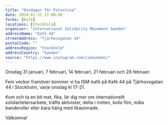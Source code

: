 ```yaml
---
title: "Onsdagar för Palestina"
date: 2024-01-31 17:00:00
forms: [Kafé]
locations: [Stockholm]
organizer: "International Solidarity Movement Sweden"
addressName: "Kafé 44"
streetAddress: "Tjärhovsgatan 44"
postalCode: ""
addressRegion: "Stockholm"
addressCountry: "Sweden"
source: "https://www.instagram.com/ismsweden/"
---
```

Onsdag 31 januari, 7 februari, 14 februari, 21 februari och 28 februari

Fem veckor framöver kommer vi ha ISM-kafé på Kafé 44 på Tjärhovsgatan 44 i Stockholm, varje onsdag kl 17-21. 

Kom och ta en bit mat, fika, lär dig mer om internationellt solidaritetersarbete, träffa aktivister, delta i möten, kolla film, måla banderoller eller bara häng med likasinnade.

Välkomna!
